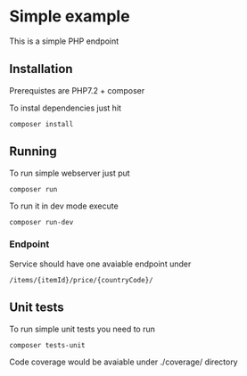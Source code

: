 # Simple example
This is a simple PHP endpoint

## Installation
Prerequistes are PHP7.2 + composer

To instal dependencies just hit
```
composer install
```

## Running

To run simple webserver just put
```
composer run
```

To run it in dev mode execute
```
composer run-dev
```

### Endpoint

Service should have one avaiable endpoint under
```
/items/{itemId}/price/{countryCode}/
```

## Unit tests

To run simple unit tests you need to run
```
composer tests-unit
```

Code coverage would be avaiable under ./coverage/ directory